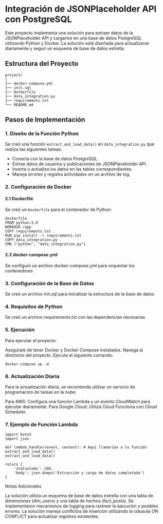 # Integración de JSONPlaceholder API con PostgreSQL

Este proyecto implementa una solución para extraer datos de la JSONPlaceholder API y cargarlos en una base de datos PostgreSQL utilizando Python y Docker. La solución está diseñada para actualizarse diariamente y seguir un esquema de base de datos estrella.

## Estructura del Proyecto

```
project/
│
├── docker-compose.yml
├── init.sql
├── Dockerfile
├── data_integration.py
├── requirements.txt
└── README.md
```

## Pasos de Implementación

### 1. Diseño de la Función Python

Se creó una función `extract_and_load_data()` en `data_integration.py` que realiza las siguientes tareas:

- Conecta con la base de datos PostgreSQL.
- Extrae datos de usuarios y publicaciones de JSONPlaceholder API.
- Inserta o actualiza los datos en las tablas correspondientes.
- Maneja errores y registra actividades en un archivo de log.

### 2. Configuración de Docker

#### 2.1 Dockerfile

Se creó un `Dockerfile` para el contenedor de Python:

```
dockerfile
FROM python:3.9
WORKDIR /app
COPY requirements.txt .
RUN pip install -r requirements.txt
COPY data_integration.py .
CMD ["python", "data_integration.py"]
```

#### 2.2 docker-compose.yml

Se configuró un archivo docker-compose.yml para orquestar los contenedores

### 3. Configuración de la Base de Datos

Se creó un archivo init.sql para inicializar la estructura de la base de datos

### 4. Requisitos de Python

Se creó un archivo requirements.txt con las dependencias necesarias

### 5. Ejecución

Para ejecutar el proyecto:

Asegúrate de tener Docker y Docker Compose instalados.
Navega al directorio del proyecto.
Ejecuta el siguiente comando:

```
docker-compose up -d
```

### 6. Actualización Diaria

Para la actualización diaria, se recomienda utilizar un servicio de programación de tareas en la nube:

Para AWS: Configura una función Lambda y un evento CloudWatch para ejecutar diariamente.
Para Google Cloud: Utiliza Cloud Functions con Cloud Scheduler.

### 7. Ejemplo de Función Lambda

```
import boto3
import json

def lambda_handler(event, context): # Aquí llamarías a tu función extract_and_load_data()
extract_and_load_data()

return {
    'statusCode': 200,
    'body': json.dumps('Extracción y carga de datos completada')    
}

```

Notas Adicionales

La solución utiliza un esquema de base de datos estrella con una tabla de dimensiones (dim_users) y una tabla de hechos (fact_posts).
Se implementaron mecanismos de logging para rastrear la ejecución y posibles errores.
La solución maneja conflictos de inserción utilizando la cláusula ON CONFLICT para actualizar registros existentes.

